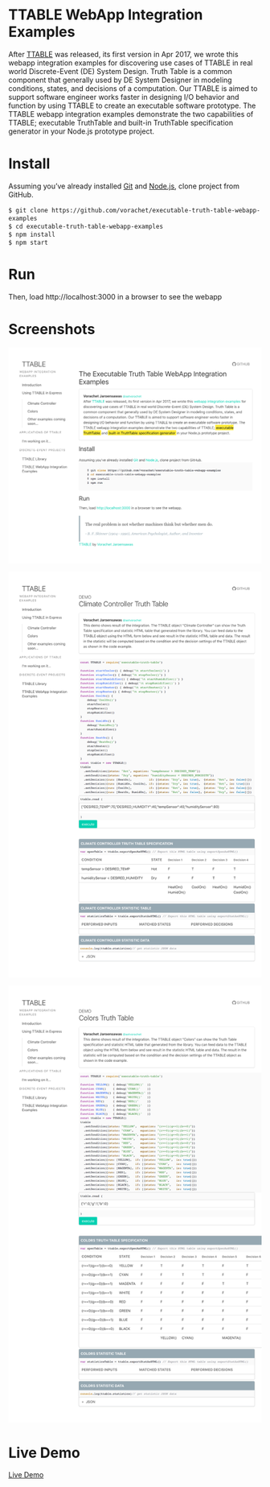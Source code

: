 # TTABLE WebApp Integration Examples

After [TTABLE](https://github.com/vorachet/executable-truth-table) was released, its first version in Apr 2017, we wrote this webapp integration examples for discovering use cases of TTABLE in real world Discrete-Event (DE) System Design. Truth Table is a common component that generally used by DE System Designer in modeling conditions, states, and decisions of a computation. Our TTABLE is aimed to support software engineer works faster in designing I/O behavior and function by using TTABLE to create an executable software prototype. The TTABLE webapp integration examples demonstrate the two capabilities of TTABLE; executable TruthTable and built-in TruthTable specification generator in your Node.js prototype project.

# Install

Assuming you’ve already installed [Git](https://git-scm.com) and [Node.js](https://nodejs.org/), clone project from GitHub.

```
$ git clone https://github.com/vorachet/executable-truth-table-webapp-examples
$ cd executable-truth-table-webapp-examples
$ npm install
$ npm start
```

# Run

Then, load http://localhost:3000 in a browser to see the webapp


# Screenshots

![screen1](https://github.com/vorachet/executable-truth-table-webapp-examples/blob/master/images/screen1.png)

![screen2](https://github.com/vorachet/executable-truth-table-webapp-examples/blob/master/images/screen2.png)

![screen3](https://github.com/vorachet/executable-truth-table-webapp-examples/blob/master/images/screen3.png)

# Live Demo

[Live Demo](http://ttable.script-conductive.com)